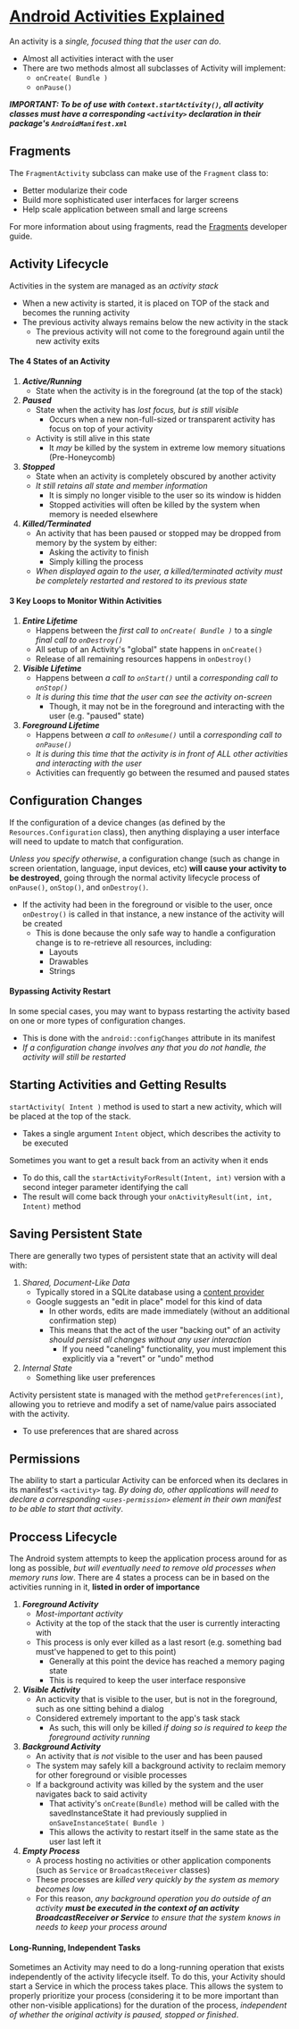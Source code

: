 # [Android Activities Explained](https://developer.android.com/reference/android/app/Activity.html)
An activity is a _single, focused thing that the user can do_.
- Almost all activities interact with the user
- There are two methods almost all subclasses of Activity will implement:
  - `onCreate( Bundle )`
  - `onPause()`

**_IMPORTANT: To be of use with `Context.startActivity()`, all activity classes must have a corresponding `<activity>` declaration in their package's `AndroidManifest.xml`_**

## Fragments
The `FragmentActivity` subclass can make use of the `Fragment` class to:
- Better modularize their code
- Build more sophisticated user interfaces for larger screens
- Help scale application between small and large screens

For more information about using fragments, read the [Fragments](https://developer.android.com/guide/components/fragments.html) developer guide.

## Activity Lifecycle
Activities in the system are managed as an _activity stack_
- When a new activity is started, it is placed on TOP of the stack and becomes the running activity
- The previous activity always remains below the new activity in the stack
  - The previous activity will not come to the foreground again until the new activity exits

#### The 4 States of an Activity
1. **_Active/Running_**
    - State when the activity is in the foreground (at the top of the stack)
2. **_Paused_**
    - State when the activity has _lost focus, but is still visible_
      - Occurs when a new non-full-sized or transparent activity has focus on top of your activity
    - Activity is still alive in this state
      - It _may_ be killed by the system in extreme low memory situations (Pre-Honeycomb)
3. **_Stopped_**
    - State when an activity is completely obscured by another activity
    - _It still retains all state and member information_
      - It is simply no longer visible to the user so its window is hidden
      - Stopped activities will often be killed by the system when memory is needed elsewhere
4. **_Killed/Terminated_**
    - An activity that has been paused or stopped may be dropped from memory by the system by either:
      - Asking the activity to finish
      - Simply killing the process
    - _When displayed again to the user, a killed/terminated activity must be completely restarted and restored to its previous state_

#### 3 Key Loops to Monitor Within Activities
1. **_Entire Lifetime_**
    - Happens between the _first call to `onCreate( Bundle )`_ to a _single final call to `onDestroy()`_
    - All setup of an Activity's "global" state happens in `onCreate()`
    - Release of all remaining resources happens in `onDestroy()`
2. **_Visible Lifetime_**
    - Happens between _a call to `onStart()`_ until a _corresponding call to `onStop()`_
    - _It is during this time that the user can see the activity on-screen_
      - Though, it may not be in the foreground and interacting with the user (e.g. "paused" state)
3. **_Foreground Lifetime_**
    - Happens between _a call to `onResume()`_ until a _corresponding call to `onPause()`_
    - _It is during this time that the activity is in front of ALL other activities and interacting with the user_
    - Activities can frequently go between the resumed and paused states

## Configuration Changes
If the configuration of a device changes (as defined by the `Resources.Configuration` class), then anything displaying a user interface will need to update to match that configuration.

_Unless you specify otherwise_, a configuration change (such as change in screen orientation, language, input devices, etc) **will cause your activity to be destroyed**, going through the normal activity lifecycle process of `onPause()`, `onStop()`, and `onDestroy()`.
- If the activity had been in the foreground or visible to the user, once `onDestroy()` is called in that instance, a new instance of the activity will be created
  - This is done because the only safe way to handle a configuration change is to re-retrieve all resources, including:
    - Layouts
    - Drawables
    - Strings

#### Bypassing Activity Restart
In some special cases, you may want to bypass restarting the activity based on one or more types of configuration changes.
- This is done with the `android::configChanges` attribute in its manifest
- _If a configuration change involves any that you do not handle, the activity will still be restarted_

## Starting Activities and Getting Results
`startActivity( Intent )` method is used to start a new activity, which will be placed at the top of the stack.
- Takes a single argument `Intent` object, which describes the activity to be executed

Sometimes you want to get a result back from an activity when it ends
- To do this, call the `startActivityForResult(Intent, int)` version with a second integer parameter identifying the call
- The result will come back through your `onActivityResult(int, int, Intent)` method

## Saving Persistent State
There are generally two types of persistent state that an activity will deal with:
1. _Shared, Document-Like Data_
    - Typically stored in a SQLite database using a [content provider](https://developer.android.com/reference/android/content/ContentProvider.html)
    - Google suggests an "edit in place" model for this kind of data 
      - In other words, edits are made immediately (without an additional confirmation step)
      - This means that the act of the user "backing out" of an activity _should persist all changes without any user interaction_
        - If you need "caneling" functionality, you must implement this explicitly via a "revert" or "undo" method
2. _Internal State_
    - Something like user preferences

Activity persistent state is managed with the method `getPreferences(int)`, allowing you to retrieve and modify a set of name/value pairs associated with the activity.
- To use preferences that are shared across 

## Permissions
The ability to start a particular Activity can be enforced when its declares in its manifest's `<activity>` tag. _By doing do, other applications will need to declare a corresponding `<uses-permission>` element in their own manifest to be able to start that activity_.

## Proccess Lifecycle
The Android system attempts to keep the application process around for as long as possible, _but will eventually need to remove old processes when memory runs low_. There are 4 states a process can be in based on the activities running in it, **listed in order of importance**
1. _**Foreground Activity**_
    - _Most-important activity_
    - Activity at the top of the stack that the user is currently interacting with
    - This process is only ever killed as a last resort (e.g. something bad must've happened to get to this point)
      - Generally at this point the device has reached a memory paging state
      - This is required to keep the user interface responsive
2. _**Visible Activity**_
    - An acticvity that is visible to the user, but is not in the foreground, such as one sitting behind a dialog
    - Considered extremely important to the app's task stack
      - As such, this will only be killed _if doing so is required to keep the foreground activity running_
3. _**Background Activity**_
    - An activity that _is not_ visible to the user and has been paused
    - The system may safely kill a background activity to reclaim memory for other foreground or visible processes
    - If a background activity was killed by the system and the user navigates back to said activity
      - That activity's `onCreate(Bundle)` method will be called with the savedInstanceState it had previously supplied in `onSaveInstanceState( Bundle )`
      - This allows the activity to restart itself in the same state as the user last left it
4. _**Empty Process**_
    - A process hosting no activities or other application components (such as `Service` or `BroadcastReceiver` classes)
    - These processes are _killed very quickly by the system as memory becomes low_
    - For this reason, _any background operation you do outside of an activity **must be executed in the context of an activity BroadcastReceiver or Service** to ensure that the system knows in needs to keep your process around_

#### Long-Running, Independent Tasks
Sometimes an Activity may need to do a long-running operation that exists independently of the activity lifecycle itself. To do this, your Activity should start a Service in which the process takes place. This allows the system to properly prioritize your process (considering it to be more important than other non-visible applications) for the duration of the process, _independent of whether the original activity is paused, stopped or finished_.